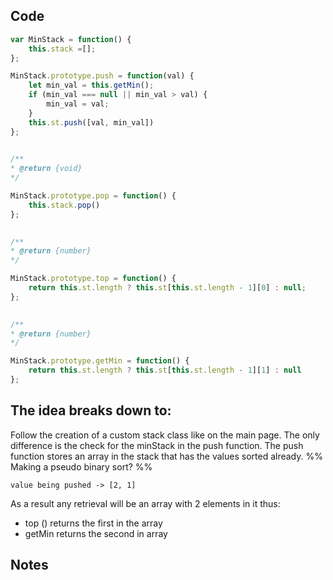 ## Code
``` js
var MinStack = function() {
	this.stack =[];
};

MinStack.prototype.push = function(val) {
	let min_val = this.getMin();
	if (min_val === null || min_val > val) {
		min_val = val;
	}
	this.st.push([val, min_val])
};

  
/**
* @return {void}
*/

MinStack.prototype.pop = function() {
	this.stack.pop()
};

  
/**
* @return {number}
*/

MinStack.prototype.top = function() {
	return this.st.length ? this.st[this.st.length - 1][0] : null;
};

  
/**
* @return {number}
*/

MinStack.prototype.getMin = function() {
	return this.st.length ? this.st[this.st.length - 1][1] : null
};
```

## The idea breaks down to:
Follow the creation of a custom stack class like on the main page.
The only difference is the check for the minStack in the push function.
The push function stores an array in the stack that has the values sorted already. 
%% Making a pseudo binary sort? %%
```
value being pushed -> [2, 1]
```
As a result any retrieval will be an array with 2 elements in it thus:
- top () returns the first in the array
- getMin returns the second in array
## Notes